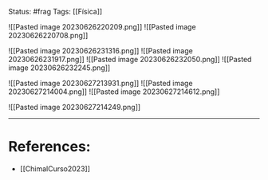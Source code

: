 
Status: #frag
Tags: [[Física]]

![[Pasted image 20230626220209.png]]
![[Pasted image 20230626220708.png]]

![[Pasted image 20230626231316.png]]
![[Pasted image 20230626231917.png]]
![[Pasted image 20230626232050.png]]
![[Pasted image 20230626232245.png]]


![[Pasted image 20230627213931.png]]
![[Pasted image 20230627214004.png]]
![[Pasted image 20230627214612.png]]


![[Pasted image 20230627214249.png]]


---
# References:
- [[ChimalCurso2023]]